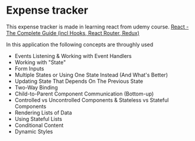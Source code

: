 # Expense tracker

This expense tracker is made in learning react from udemy course.
[React - The Complete Guide (incl Hooks, React Router, Redux)](https://www.udemy.com/course/react-the-complete-guide-incl-redux/)

In this application the following concepts are throughly used

- Events Listening & Working with Event Handlers
- Working with "State"
- Form Inputs
- Multiple States or Using One State Instead (And What's Better)
- Updating State That Depends On The Previous State
- Two-Way Binding
- Child-to-Parent Component Communication (Bottom-up)
- Controlled vs Uncontrolled Components & Stateless vs Stateful Components
- Rendering Lists of Data
- Using Stateful Lists
- Conditional Content
- Dynamic Styles
